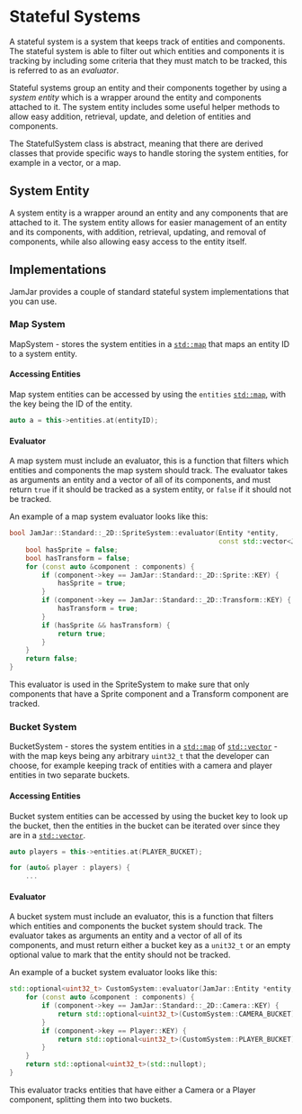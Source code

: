 # Stateful Systems

A stateful system is a system that keeps track of entities and components. The stateful system is able to filter
out which entities and components it is tracking by including some criteria that they must match to be tracked, this
is referred to as an *evaluator*.

Stateful systems group an entity and their components together by using a *system entity* which is a wrapper around
the entity and components attached to it. The system entity includes some useful helper methods to allow easy
addition, retrieval, update, and deletion of entities and components.

The StatefulSystem class is abstract, meaning that there are derived classes that provide specific ways to handle
storing the system entities, for example in a vector, or a map.

## System Entity

A system entity is a wrapper around an entity and any components that are attached to it. The system entity allows
for easier management of an entity and its components, with addition, retrieval, updating, and removal of components,
while also allowing easy access to the entity itself.

## Implementations

JamJar provides a couple of standard stateful system implementations that you can use.

### Map System

MapSystem - stores the system entities in a [`std::map`](https://www.cplusplus.com/reference/map/map/) that maps an
entity ID to a system entity.

#### Accessing Entities

Map system entities can be accessed by using the `entities` [`std::map`](https://www.cplusplus.com/reference/map/map/),
with the key being the ID of the entity.

```c++
auto a = this->entities.at(entityID);
```

#### Evaluator

A map system must include an evaluator, this is a function that filters which entities and components the
map system should track. The evaluator takes as arguments an entity and a vector of all of its components, and
must return `true` if it should be tracked as a system entity, or `false` if it should not be tracked.

An example of a map system evaluator looks like this:

```c++
bool JamJar::Standard::_2D::SpriteSystem::evaluator(Entity *entity,
                                                    const std::vector<JamJar::Component *> &components) {
    bool hasSprite = false;
    bool hasTransform = false;
    for (const auto &component : components) {
        if (component->key == JamJar::Standard::_2D::Sprite::KEY) {
            hasSprite = true;
        }
        if (component->key == JamJar::Standard::_2D::Transform::KEY) {
            hasTransform = true;
        }
        if (hasSprite && hasTransform) {
            return true;
        }
    }
    return false;
}
```

This evaluator is used in the SpriteSystem to make sure that only components that have a Sprite component and a
Transform component are tracked.

### Bucket System

BucketSystem - stores the system entities in a [`std::map`](https://www.cplusplus.com/reference/map/map/) of
[`std::vector`](https://www.cplusplus.com/reference/vector/vector/) - with the map keys being any arbitrary `uint32_t`
that the developer can choose, for example keeping track of entities with a camera and player entities in two separate
buckets.

#### Accessing Entities

Bucket system entities can be accessed by using the bucket key to look up the bucket, then the entities in the bucket
can be iterated over since they are in a [`std::vector`](https://www.cplusplus.com/reference/vector/vector/).

```c++
auto players = this->entities.at(PLAYER_BUCKET);

for (auto& player : players) {
    ...
```

#### Evaluator

A bucket system must include an evaluator, this is a function that filters which entities and components the
bucket system should track. The evaluator takes as arguments an entity and a vector of all of its components, and
must return either a bucket key as a `unit32_t` or an empty optional value to mark that the entity should not be
tracked.

An example of a bucket system evaluator looks like this:

```c++
std::optional<uint32_t> CustomSystem::evaluator(JamJar::Entity *entity, const std::vector<JamJar::Component *> &components) {
    for (const auto &component : components) {
        if (component->key == JamJar::Standard::_2D::Camera::KEY) {
            return std::optional<uint32_t>(CustomSystem::CAMERA_BUCKET);
        }
        if (component->key == Player::KEY) {
            return std::optional<uint32_t>(CustomSystem::PLAYER_BUCKET);
        }
    }
    return std::optional<uint32_t>(std::nullopt);
}
```

This evaluator tracks entities that have either a Camera or a Player component, splitting them into two buckets.
